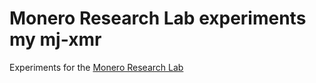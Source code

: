 # Monero Research Lab experiments my mj-xmr

Experiments for the [Monero Research Lab](https://github.com/monero-project/research-lab)


